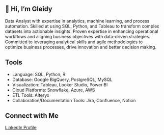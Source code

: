## 👋 Hi, I’m Gleidy

Data Analyst with expertise in analytics, machine learning, and process automation. Skilled at using SQL, Python, and
Tableau to transform complex datasets into actionable insights. Proven expertise in enhancing operational workflows and aligning business objectives with data-driven
strategies. Committed to leveraging analytical skills and agile methodologies to optimize business processes, drive innovation and better decision making.

## Tools
- Language: SQL, Python, R
- Database: Google BigQuery, PostgreSQL, MySQL
- Visualization: Tableau, Looker Studio, Power BI
- Cloud Platforms: Snowflake, Azure, AWS
- ETL Tools: Alteryx
- Collaboration/Documentation Tools: Jira, Confluence, Notion

## Connect with Me
[LinkedIn Profile](https://www.linkedin.com/in/gleidyrodriguez/) 
